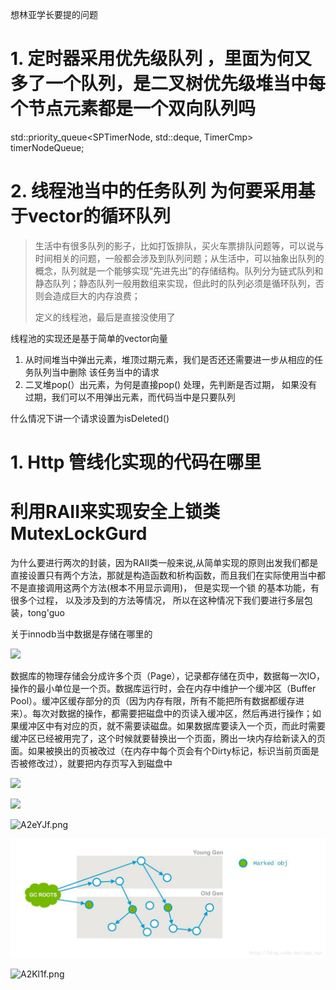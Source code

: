 想林亚学长要提的问题

# 1. 定时器采用优先级队列 ，里面为何又多了一个队列，是二叉树优先级堆当中每个节点元素都是一个双向队列吗


 std::priority_queue<SPTimerNode, std::deque<SPTimerNode>, TimerCmp> timerNodeQueue;
 
 
# 2. 线程池当中的任务队列 为何要采用基于vector的循环队列
>生活中有很多队列的影子，比如打饭排队，买火车票排队问题等，可以说与时间相关的问题，一般都会涉及到队列问题；从生活中，可以抽象出队列的概念，队列就是一个能够实现“先进先出”的存储结构。队列分为链式队列和静态队列；静态队列一般用数组来实现，但此时的队列必须是循环队列，否则会造成巨大的内存浪费；
>
>
>定义的线程池，最后是直接没使用了
>
>
>

线程池的实现还是基于简单的vector向量


1. 从时间堆当中弹出元素，堆顶过期元素，我们是否还还需要进一步从相应的任务队列当中删除 该任务当中的请求
2. 二叉堆pop(）出元素，为何是直接pop() 处理，先判断是否过期， 如果没有过期，我们可以不用弹出元素，而代码当中是只要队列

什么情况下讲一个请求设置为isDeleted()

# 1. Http 管线化实现的代码在哪里

# 利用RAII来实现安全上锁类MutexLockGurd

为什么要进行两次的封装，因为RAII类一般来说,从简单实现的原则出发我们都是直接设置只有两个方法，那就是构造函数和析构函数，而且我们在实际使用当中都不是直接调用这两个方法(根本不用显示调用)， 但是实现一个锁 的基本功能，有很多个过程， 以及涉及到的方法等情况， 所以在这种情况下我们要进行多层包装，tong'guo


关于innodb当中数据是存储在哪里的


![](https://developer.apple.com/library/mac/documentation/Cocoa/Conceptual/ObjCRuntimeGuide/Art/messaging1.gif)



数据库的物理存储会分成许多个页（Page），记录都存储在页中，数据每一次IO，操作的最小单位是一个页。数据库运行时，会在内存中维护一个缓冲区（Buffer Pool）。缓冲区缓存部分的页（因为内存有限，所有不能把所有数据都缓存进来）。每次对数据的操作，都需要把磁盘中的页读入缓冲区，然后再进行操作；如果缓冲区中有对应的页，就不需要读磁盘。如果数据库要读入一个页，而此时需要缓冲区已经被用完了，这个时候就要替换出一个页面，腾出一块内存给新读入的页面。如果被换出的页被改过（在内存中每个页会有个Dirty标记，标识当前页面是否被修改过），就要把内存页写入到磁盘中


![](https://ww1.sinaimg.cn/large/006tKfTcgy1fckb93qmy5j30g00fh0vq.jpg)



![](https://imgchr.com/i/A2eYJf)

![A2eYJf.png](https://s2.ax1x.com/2019/04/04/A2eYJf.png)

![](https://github.com/wabc1994/InterviewRecord/blob/master/JVM/picture/reference.png)


![A2Kl1f.png](https://s2.ax1x.com/2019/04/04/A2Kl1f.png)